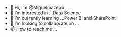 - 👋 Hi, I’m @Miguelmazebo
- 👀 I’m interested in ...Data Science 
- 🌱 I’m currently learning ...Power BI and SharePoint 
- 💞️ I’m looking to collaborate on ...
- 📫 How to reach me ...

<!---
Miguelmazebo/Miguelmazebo is a ✨ special ✨ repository because its `README.md` (this file) appears on your GitHub profile.
You can click the Preview link to take a look at your changes.
--->
